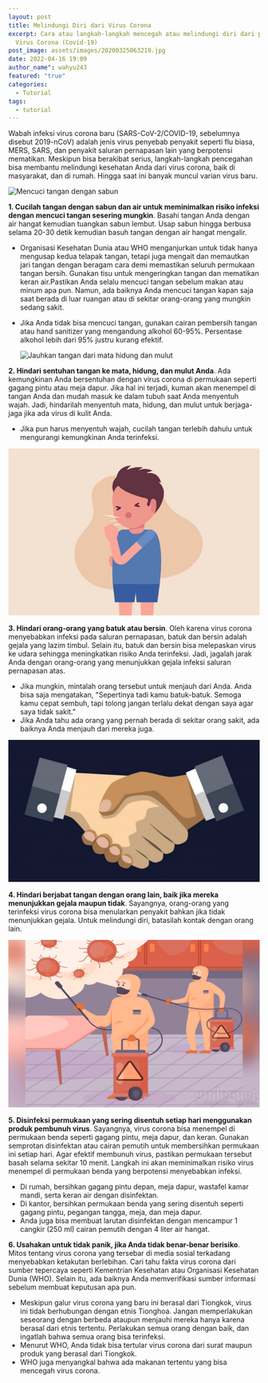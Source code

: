 ```yaml
---
layout: post
title: Melindungi Diri dari Virus Corona
excerpt: Cara atau langkah-langkah mencegah atau melindungi diri dari paparan
  Virus Corona (Covid-19)
post_image: assets/images/20200325063219.jpg
date: 2022-04-16 19:09
author_name": wahyu243
featured: "true"
categories:
  - Tutorial
tags:
  - tutorial
---
```


Wabah infeksi virus corona baru (SARS-CoV-2/COVID-19, sebelumnya disebut 2019-nCoV) adalah jenis virus penyebab penyakit seperti flu biasa, MERS, SARS, dan penyakit saluran pernapasan lain yang berpotensi mematikan. Meskipun bisa berakibat serius, langkah-langkah pencegahan bisa membantu melindungi kesehatan Anda dari virus corona, baik di masyarakat, dan di rumah. Hingga saat ini banyak muncul varian virus baru.

![Mencuci tangan dengan sabun](/img/galuh-ilustrasi-mencuci-tangan-berita1.png "Mencuci tangan dengan sabun")

**1. Cucilah tangan dengan sabun dan air untuk meminimalkan risiko infeksi dengan mencuci tangan sesering mungkin**. Basahi tangan Anda dengan air hangat kemudian tuangkan sabun lembut. Usap sabun hingga berbusa selama 20-30 detik kemudian basuh tangan dengan air hangat mengalir.  

* Organisasi Kesehatan Dunia atau WHO menganjurkan untuk tidak hanya mengusap kedua telapak tangan, tetapi juga mengait dan memautkan jari tangan dengan beragam cara demi memastikan seluruh permukaan tangan bersih. Gunakan tisu untuk mengeringkan tangan dan mematikan keran air.Pastikan Anda selalu mencuci tangan sebelum makan atau minum apa pun. Namun, ada baiknya Anda mencuci tangan kapan saja saat berada di luar ruangan atau di sekitar orang-orang yang mungkin sedang sakit.
* Jika Anda tidak bisa mencuci tangan, gunakan cairan pembersih tangan atau hand sanitizer yang mengandung alkohol 60-95%. Persentase alkohol lebih dari 95% justru kurang efektif.

  ![Jauhkan tangan dari mata hidung dan mulut](/assets/images/v4-728px-prevent-coronavirus-step-2-version-2.jpg "Jauhkan tangan dari mata hidung dan mulut")

**2. Hindari sentuhan tangan ke mata, hidung, dan mulut Anda**. Ada kemungkinan Anda bersentuhan dengan virus corona di permukaan seperti gagang pintu atau meja dapur. Jika hal ini terjadi, kuman akan menempel di tangan Anda dan mudah masuk ke dalam tubuh saat Anda menyentuh wajah. Jadi, hindarilah menyentuh mata, hidung, dan mulut untuk berjaga-jaga jika ada virus di kulit Anda. 

* Jika pun harus menyentuh wajah, cucilah tangan terlebih dahulu untuk mengurangi kemungkinan Anda terinfeksi.

![Hindari orang-orang yang batuk atau bersin](/assets/images/hindari-batuk.jpg "Hindari orang-orang yang batuk atau bersin")

**3. Hindari orang-orang yang batuk atau bersin**. Oleh karena virus corona menyebabkan infeksi pada saluran pernapasan, batuk dan bersin adalah gejala yang lazim timbul. Selain itu, batuk dan bersin bisa melepaskan virus ke udara sehingga meningkatkan risiko Anda terinfeksi. Jadi, jagalah jarak Anda dengan orang-orang yang menunjukkan gejala infeksi saluran pernapasan atas. 

* Jika mungkin, mintalah orang tersebut untuk menjauh dari Anda. Anda bisa saja mengatakan, "Sepertinya tadi kamu batuk-batuk. Semoga kamu cepat sembuh, tapi tolong jangan terlalu dekat dengan saya agar saya tidak sakit.”
* Jika Anda tahu ada orang yang pernah berada di sekitar orang sakit, ada baiknya Anda menjauh dari mereka juga.

![Hindari berjabat tangan dengan orang lain](/assets/images/jabat-tangan-1.jpg "Hindari berjabat tangan dengan orang lain")

**4. Hindari berjabat tangan dengan orang lain, baik jika mereka menunjukkan gejala maupun tidak**. Sayangnya, orang-orang yang terinfeksi virus corona bisa menularkan penyakit bahkan jika tidak menunjukkan gejala. Untuk melindungi diri, batasilah kontak dengan orang lain.  

![Disinfeksi permukaan yang sering disentuh](/assets/images/20200325063219.jpg "Disinfeksi permukaan yang sering disentuh")

**5. Disinfeksi permukaan yang sering disentuh setiap hari menggunakan produk pembunuh virus**. Sayangnya, virus corona bisa menempel di permukaan benda seperti gagang pintu, meja dapur, dan keran. Gunakan semprotan disinfektan atau cairan pemutih untuk membersihkan permukaan ini setiap hari. Agar efektif membunuh virus, pastikan permukaan tersebut basah selama sekitar 10 menit. Langkah ini akan meminimalkan risiko virus menempel di permukaan benda yang berpotensi menyebabkan infeksi.

* Di rumah, bersihkan gagang pintu depan, meja dapur, wastafel kamar mandi, serta keran air dengan disinfektan.
* Di kantor, bersihkan permukaan benda yang sering disentuh seperti gagang pintu, pegangan tangga, meja, dan meja dapur.
* Anda juga bisa membuat larutan disinfektan dengan mencampur 1 cangkir (250 ml) cairan pemutih dengan 4 liter air hangat.

**6. Usahakan untuk tidak panik, jika Anda tidak benar-benar berisiko**. Mitos tentang virus corona yang tersebar di media sosial terkadang menyebabkan ketakutan berlebihan. Cari tahu fakta virus corona dari sumber tepercaya seperti Kementrian Kesehatan atau Organisasi Kesehatan Dunia (WHO). Selain itu, ada baiknya Anda memverifikasi sumber informasi sebelum membuat keputusan apa pun. 

* Meskipun galur virus corona yang baru ini berasal dari Tiongkok, virus ini tidak berhubungan dengan etnis Tionghoa. Jangan memperlakukan seseorang dengan berbeda ataupun menjauhi mereka hanya karena berasal dari etnis tertentu. Perlakukan semua orang dengan baik, dan ingatlah bahwa semua orang bisa terinfeksi.
* Menurut WHO, Anda tidak bisa tertular virus corona dari surat maupun produk yang berasal dari Tiongkok.
* WHO juga menyangkal bahwa ada makanan tertentu yang bisa mencegah virus corona.